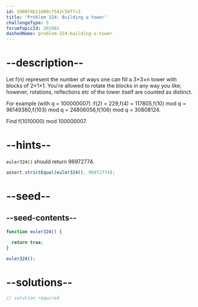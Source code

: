 ```yaml
---
id: 5900f4b11000cf542c50ffc3
title: 'Problem 324: Building a tower'
challengeType: 5
forumTopicId: 301981
dashedName: problem-324-building-a-tower
---
```


# --description--

Let f(n) represent the number of ways one can fill a 3×3×n tower with blocks of 2×1×1. You're allowed to rotate the blocks in any way you like; however, rotations, reflections etc of the tower itself are counted as distinct.

For example (with q = 100000007) :f(2) = 229,f(4) = 117805,f(10) mod q = 96149360,f(103) mod q = 24806056,f(106) mod q = 30808124.

Find f(1010000) mod 100000007.

# --hints--

`euler324()` should return 96972774.

```js
assert.strictEqual(euler324(), 96972774);
```

# --seed--

## --seed-contents--

```js
function euler324() {

  return true;
}

euler324();
```

# --solutions--

```js
// solution required
```
